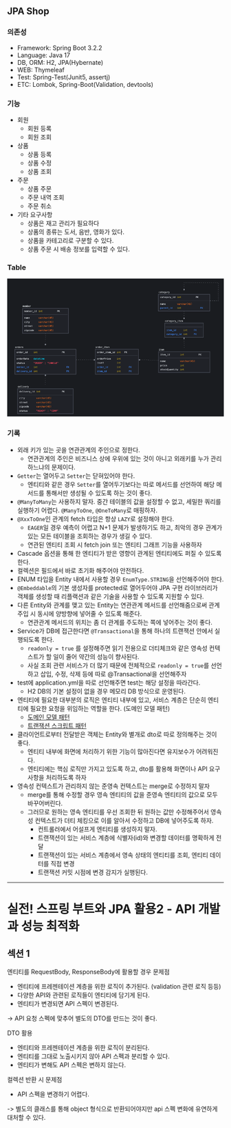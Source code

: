 ## JPA Shop

### 의존성

- Framework: Spring Boot 3.2.2
- Language: Java 17
- DB, ORM: H2, JPA(Hybernate)
- WEB: Thymeleaf 
- Test: Spring-Test(Junit5, assertj)
- ETC: Lombok, Spring-Boot(Validation, devtools)

### 기능

- 회원
  - 회원 등록
  - 회원 조회
- 상품
  - 상품 등록
  - 상품 수정
  - 상품 조회
- 주문
  - 상품 주문
  - 주문 내역 조회
  - 주문 취소
- 기타 요구사항
  - 상품은 재고 관리가 필요하다
  - 상품의 종류는 도서, 음반, 영화가 있다.
  - 상품을 카테고리로 구분할 수 있다.
  - 상품 주문 시 배송 정보를 입력할 수 있다.

### Table
![테이블](./img/table.png)

### 기록

- 외래 키가 있는 곳을 연관관계의 주인으로 정한다.
  - 연관관계의 주인은 비즈니스 상에 우위에 있는 것이 아니고 외래키를 누가 관리하느냐의 문제이다.
- `Getter`는 열어두고 `Setter`는 닫혀있어야 한다.
  - 엔티티와 같은 경우 `Setter`를 열어두기보다는 따로 메서드를 선언하여 해당 메서드를 통해서만 생성될 수 있도록 하는 것이 좋다.
- `@ManyToMany`는 사용하지 말자. 중간 테이블의 값을 설정할 수 없고, 세밀한 쿼리를 실행하기 어렵다. `@ManyToOne`, `@OneToMany`로 매핑하자.
- `@XxxToOne`인 관계의 fetch 타입은 항상 `LAZY`로 설정해야 한다.
  - `EAGER`일 경우 예측이 어렵고 N+1 문제가 발생하기도 하고, 최악의 경우 관계가 있는 모든 테이블을 조회하는 경우가 생길 수 있다.
  - 연관된 엔티티 조회 시 fetch join 또는 엔티티 그래프 기능을 사용하자
- Cascade 옵션을 통해 한 엔티티가 받은 영향이 관계된 엔티티에도 퍼질 수 있도록 한다.
- 컬렉션은 필드에서 바로 초기화 해주어야 안전하다.
- ENUM 타입을 Entity 내에서 사용할 경우 `EnumType.STRING`을 선언해주어야 한다.
- `@Embeddable`의 기본 생성자를 protected로 열어두어야 JPA 구현 라이브러리가 객체를 생성할 때 리플랙션과 같은 기술을 사용할 수 있도록 지원할 수 있다.
- 다른 Entity와 관계를 맺고 있는 Entity는 연관관계 메서드를 선언해줌으로써 관계 주입 시 동시에 양방향에 넣어줄 수 있도록 해준다.
  - 연관관계 메서드의 위치는 좀 더 관계를 주도하는 쪽에 넣어주는 것이 좋다.
- Service가 DB에 접근한다면 `@Transactional`을 통해 하나의 트랜잭션 안에서 실행되도록 한다.
  - `readonly = true` 를 설정해주면 읽기 전용으로 더티체크와 같은 영속성 컨텍스트가 할 일이 줄어 약간의 성능이 향사된다.
  - 사실 조회 관련 서비스가 더 많기 때문에 전체적으로 `readonly = true`를 선언하고 삽입, 수정, 삭제 등에 따로 @Transactional을 선언해주자
- test에 application.yml을 따로 선언해주면 test는 해당 설정을 따라간다.
  - H2 DB의 기본 설정이 없을 경우 메모리 DB 방식으로 운영된다.
- 엔티티에 필요한 대부분의 로직은 엔티티 내부에 있고, 서비스 계층은 단순히 엔티티에 필요한 요청을 위임하는 역할을 한다. (도메인 모델 패턴)
  - [도메인 모델 패턴](http://martinfowler.com/eaaCatalog/domainModel.html)
  - [트랜잭션 스크립트 패턴](http://martinfowler.com/eaaCatalog/transactionScript.html)
- 클라이언트로부터 전달받은 객체는 Entity와 별개로 dto로 따로 정의해주는 것이 좋다.
  - 엔티티 내부에 화면에 처리하기 위한 기능이 많아진다면 유지보수가 어려워진다.
  - 엔티티에는 핵심 로직만 가지고 있도록 하고, dto를 활용해 화면이나 API 요구사항을 처리하도록 하자
- 영속성 컨텍스트가 관리하지 않는 준영속 컨텍스트는 merge로 수정하지 말자
  - merge를 통해 수정할 경우 영속 엔티티의 값을 준영속 엔티티의 값으로 모두 바꾸어버린다.
  - 그러므로 원하는 영속 엔티티를 우선 조회한 뒤 원하는 값만 수정해주어서 영속성 컨텍스트가 더티 체킹으로 이를 알아서 수정하고 DB에 넣어주도록 하자.
    - 컨트롤러에서 어설프게 엔티티를 생성하지 말자.
    - 트랜잭션이 있는 서비스 계층에 식별자(id)와 변경할 데이터를 명확하게 전달
    - 트랜잭션이 있는 서비스 계층에서 영속 상태의 엔티티를 조회, 엔티티 데이터를 직접 변경
    - 트랜잭션 커밋 시점에 변경 감지가 실행된다.

---

# 실전! 스프링 부트와 JPA 활용2 - API 개발과 성능 최적화

## 섹션 1

엔티티를 RequestBody, ResponseBody에 활용할 경우 문제점

- 엔티티에 프레젠테이션 계층을 위한 로직이 추가된다. (validation 관련 로직 등등)
- 다양한 API와 관련된 로직들이 엔티티에 담기게 된다.
- 엔티티가 변경되면 API 스펙이 변경된다.

-> API 요청 스펙에 맞추어 별도의 DTO를 만드는 것이 좋다.

DTO 활용

- 엔티티와 프레젠테이션 계층을 위한 로직이 분리된다.
- 엔티티를 그대로 노출시키지 않아 API 스펙과 분리할 수 있다.
- 엔티티가 변해도 API 스펙은 변하지 않는다.

컬렉션 반환 시 문제점

- API 스펙을 변경하기 어렵다.

-> 별도의 클래스를 통해 object 형식으로 반환되어야지만 api 스펙 변화에 유연하게 대처할 수 있다.

